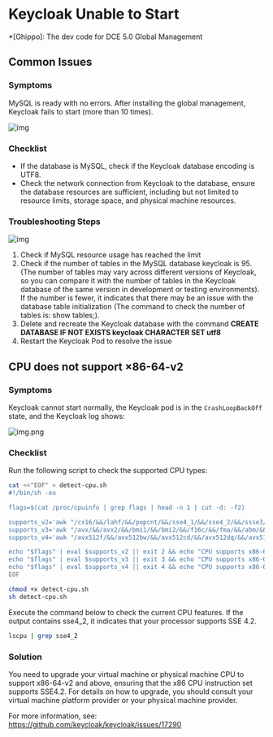 # Keycloak Unable to Start

*[Ghippo]: The dev code for DCE 5.0 Global Management

## Common Issues

### Symptoms

MySQL is ready with no errors. After installing the global management, Keycloak fails to start (more than 10 times).

![img](https://docs.daocloud.io/daocloud-docs-images/docs/reference/images/restart01.png)

### Checklist

- If the database is MySQL, check if the Keycloak database encoding is UTF8.
- Check the network connection from Keycloak to the database, ensure the database resources
  are sufficient, including but not limited to resource limits, storage space, and physical machine resources.

### Troubleshooting Steps

![img](https://docs.daocloud.io/daocloud-docs-images/docs/reference/images/restart02.png)

1. Check if MySQL resource usage has reached the limit
2. Check if the number of tables in the MySQL database keycloak is 95. (The number of tables may
   vary across different versions of Keycloak, so you can compare it with the number of tables in
   the Keycloak database of the same version in development or testing environments). If the number
   is fewer, it indicates that there may be an issue with the database table initialization (The
   command to check the number of tables is: show tables;).
3. Delete and recreate the Keycloak database with the command
   **CREATE DATABASE IF NOT EXISTS keycloak CHARACTER SET utf8**
4. Restart the Keycloak Pod to resolve the issue

## CPU does not support ×86-64-v2

### Symptoms

Keycloak cannot start normally, the Keycloak pod is in the `CrashLoopBackOff` state, and the Keycloak log shows:

![img.png](../images/14.png)

### Checklist

Run the following script to check the supported CPU types:

```bash
cat <<"EOF" > detect-cpu.sh
#!/bin/sh -eu

flags=$(cat /proc/cpuinfo | grep flags | head -n 1 | cut -d: -f2)

supports_v2='awk "/cx16/&&/lahf/&&/popcnt/&&/sse4_1/&&/sse4_2/&&/ssse3/ {found=1} END {exit !found}"'
supports_v3='awk "/avx/&&/avx2/&&/bmi1/&&/bmi2/&&/f16c/&&/fma/&&/abm/&&/movbe/&&/xsave/ {found=1} END {exit !found}"'
supports_v4='awk "/avx512f/&&/avx512bw/&&/avx512cd/&&/avx512dq/&&/avx512vl/ {found=1} END {exit !found}"'

echo "$flags" | eval $supports_v2 || exit 2 && echo "CPU supports x86-64-v2"
echo "$flags" | eval $supports_v3 || exit 3 && echo "CPU supports x86-64-v3"
echo "$flags" | eval $supports_v4 || exit 4 && echo "CPU supports x86-64-v4"
EOF

chmod +x detect-cpu.sh
sh detect-cpu.sh
```

Execute the command below to check the current CPU features. If the output contains sse4_2, it indicates that your processor supports SSE 4.2.

```bash
lscpu | grep sse4_2
```

### Solution
You need to upgrade your virtual machine or physical machine CPU to support x86-64-v2 and above, ensuring that the x86 CPU instruction set supports SSE4.2. For details on how to upgrade, you should consult your virtual machine platform provider or your physical machine provider.

For more information, see: https://github.com/keycloak/keycloak/issues/17290